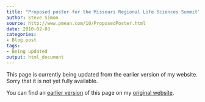 ```yaml
---
title: "Proposed poster for the Missouri Regional Life Sciences Summit"
author: Steve Simon
source: http://www.pmean.com/10/ProposedPoster.html
date: 2010-02-03
categories:
- Blog post
tags:
- Being updated
output: html_document
---
```


This page is currently being updated from the earlier version of my website. Sorry that it is not yet fully available.

<!---More--->

You can find an [earlier version][sim1] of this page on my [original website][sim2].

[sim1]: http://www.pmean.com/10/ProposedPoster.html
[sim2]: http://www.pmean.com/original_site.html
